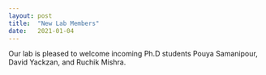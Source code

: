 ```yaml
---
layout: post
title:  "New Lab Members"
date:   2021-01-04
---
```

Our lab is pleased to welcome incoming Ph.D students Pouya Samanipour, David Yackzan, and Ruchik Mishra.

